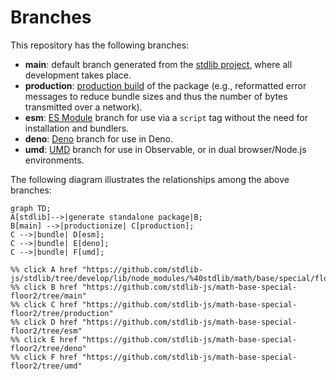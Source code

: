 <!--

@license Apache-2.0

Copyright (c) 2022 The Stdlib Authors.

Licensed under the Apache License, Version 2.0 (the "License");
you may not use this file except in compliance with the License.
You may obtain a copy of the License at

    http://www.apache.org/licenses/LICENSE-2.0

Unless required by applicable law or agreed to in writing, software
distributed under the License is distributed on an "AS IS" BASIS,
WITHOUT WARRANTIES OR CONDITIONS OF ANY KIND, either express or implied.
See the License for the specific language governing permissions and
limitations under the License.

-->

# Branches

This repository has the following branches:

-   **main**: default branch generated from the [stdlib project][stdlib-url], where all development takes place.
-   **production**: [production build][production-url] of the package (e.g., reformatted error messages to reduce bundle sizes and thus the number of bytes transmitted over a network).
-   **esm**: [ES Module][esm-url] branch for use via a `script` tag without the need for installation and bundlers.
-   **deno**: [Deno][deno-url] branch for use in Deno.
-   **umd**: [UMD][umd-url] branch for use in Observable, or in dual browser/Node.js environments.

The following diagram illustrates the relationships among the above branches:

```mermaid
graph TD;
A[stdlib]-->|generate standalone package|B;
B[main] -->|productionize| C[production];
C -->|bundle| D[esm];
C -->|bundle| E[deno];
C -->|bundle| F[umd];

%% click A href "https://github.com/stdlib-js/stdlib/tree/develop/lib/node_modules/%40stdlib/math/base/special/floor2"
%% click B href "https://github.com/stdlib-js/math-base-special-floor2/tree/main"
%% click C href "https://github.com/stdlib-js/math-base-special-floor2/tree/production"
%% click D href "https://github.com/stdlib-js/math-base-special-floor2/tree/esm"
%% click E href "https://github.com/stdlib-js/math-base-special-floor2/tree/deno"
%% click F href "https://github.com/stdlib-js/math-base-special-floor2/tree/umd"
```

[stdlib-url]: https://github.com/stdlib-js/stdlib/tree/develop/lib/node_modules/%40stdlib/math/base/special/floor2
[production-url]: https://github.com/stdlib-js/math-base-special-floor2/tree/production
[deno-url]: https://github.com/stdlib-js/math-base-special-floor2/tree/deno
[umd-url]: https://github.com/stdlib-js/math-base-special-floor2/tree/umd
[esm-url]: https://github.com/stdlib-js/math-base-special-floor2/tree/esm